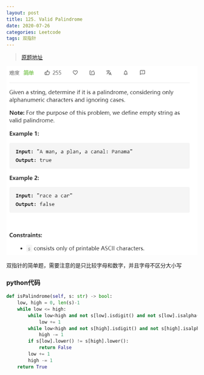 ```yaml
---
layout: post
title: 125. Valid Palindrome
date: 2020-07-26
categories: Leetcode
tags: 双指针
---
```


> [原题地址](https://leetcode-cn.com/problems/valid-palindrome/) 

![](/images/posts/2020/07/2604.png)

双指针的简单题，需要注意的是只比较字母和数字，并且字母不区分大小写

### python代码
```python
def isPalindrome(self, s: str) -> bool:
    low, high = 0, len(s)-1
    while low <= high:
        while low<high and not s[low].isdigit() and not s[low].isalpha():
            low += 1
        while low<high and not s[high].isdigit() and not s[high].isalpha():
            high -= 1
        if s[low].lower() != s[high].lower():
            return False
        low += 1
        high -= 1
    return True
```